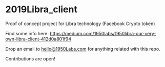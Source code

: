 # 2019Libra_client

Proof of concept project for Libra technology (Facebook Crypto token)

Find some info here: https://medium.com/1950labs/1950libra-our-very-own-libra-client-412d0a801f94

Drop an email to hello@1950Labs.com for anything related with this repo.


Contributions are open!

